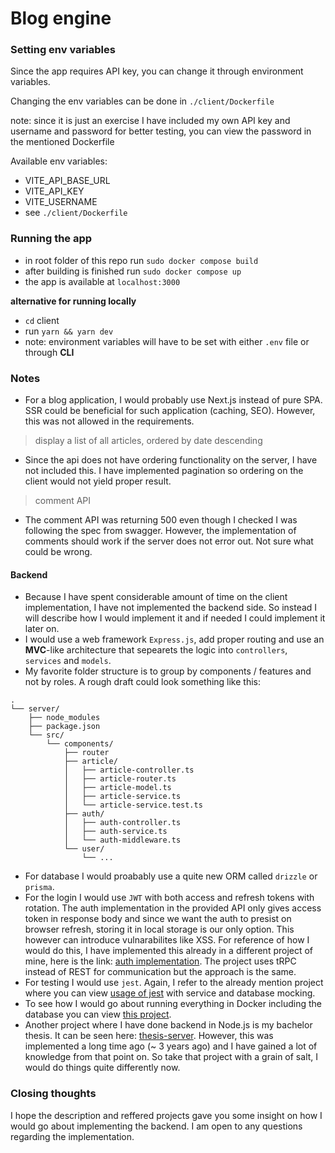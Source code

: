 # Blog engine

### Setting env variables

Since the app requires API key, you can change it through environment variables.

Changing the env variables can be done in `./client/Dockerfile`

note: since it is just an exercise I have included my own API key and username and password for better testing, you can view the password in the mentioned Dockerfile

Available env variables:

- VITE_API_BASE_URL
- VITE_API_KEY
- VITE_USERNAME
- see `./client/Dockerfile`

### Running the app

- in root folder of this repo run `sudo docker compose build`
- after building is finished run `sudo docker compose up`
- the app is available at `localhost:3000`

**alternative for running locally**

- `cd` client
- run `yarn && yarn dev`
- note: environment variables will have to be set with either `.env` file or through **CLI**

### Notes
- For a blog application, I would probably use Next.js instead of pure SPA. SSR could be beneficial for such application (caching, SEO). However, this was not allowed in the requirements.

> display a list of all articles, ordered by date descending

- Since the api does not have ordering functionality on the server, I have not included this. I have implemented pagination so ordering on the client would not yield proper result.

> comment API

- The comment API was returning 500 even though I checked I was following the spec from swagger. However, the implementation of comments should work if the server does not error out. Not sure what could be wrong.

#### Backend

- Because I have spent considerable amount of time on the client implementation, I have not implemented the backend side. So instead I will describe how I would implement it and if needed I could implement it later on.
- I would use a web framework `Express.js`, add proper routing and use an **MVC**-like architecture that sepearets the logic into `controllers`, `services` and `models`.
- My favorite folder structure is to group by components / features and not by roles. A rough draft could look something like this:

```
.
└── server/
    ├── node_modules
    ├── package.json
    └── src/
        └── components/
            ├── router
            ├── article/
            │   ├── article-controller.ts
            │   ├── article-router.ts
            │   ├── article-model.ts
            │   ├── article-service.ts
            │   └── article-service.test.ts
            ├── auth/
            │   ├── auth-controller.ts
            │   ├── auth-service.ts
            │   └── auth-middleware.ts
            └── user/
                └── ...
```

- For database I would proabably use a quite new ORM called `drizzle` or `prisma`.
- For the login I would use `JWT` with both access and refresh tokens with rotation. The auth implementation in the provided API only gives access token in response body and since we want the auth to presist on browser refresh, storing it in local storage is our only option. This however can introduce vulnarabilites like XSS. For reference of how I would do this, I have implemented this already in a different project of mine, here is the link: [auth implementation](https://github.com/ciza99/overload/blob/main/server/src/utils/trpc.ts). The project uses tRPC instead of REST for communication but the approach is the same.
- For testing I would use `jest`. Again, I refer to the already mention project where you can view [usage of jest](https://github.com/ciza99/overload/blob/main/server/src/components/user/user-service.test.ts) with service and database mocking.
- To see how I would go about running everything in Docker including the database you can view [this project](https://github.com/ciza99/luxonis/tree/main).
- Another project where I have done backend in Node.js is my bachelor thesis. It can be seen here: [thesis-server](https://gitlab.fi.muni.cz/xcizek3/thesis-server). However, this was implemented a long time ago (~ 3 years ago) and I have gained a lot of knowledge from that point on. So take that project with a grain of salt, I would do things quite differently now.

### Closing thoughts
I hope the description and reffered projects gave you some insight on how I would go about implementing the backend. I am open to any questions regarding the implementation.
